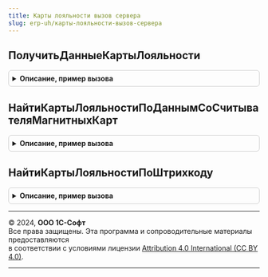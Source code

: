 ```yaml
---
title: Карты лояльности вызов сервера
slug: erp-uh/карты-лояльности-вызов-сервера
---
```



## ПолучитьДанныеКартыЛояльности
<details style="margin: 1em 0; padding: 0.5em; border: 1px solid #ccc; border-radius: 6px;">

<summary style="font-weight: bold; cursor: pointer;">Описание, пример вызова</summary>

```bsl

// Функция возвращает структура с данными карты лояльности.
//
// Параметры:
//  КартаЛояльности - СправочникСсылка.КартыЛояльности - Карта лояльности.
//  ПроверятьДоступность - Булево - Проверять доступность данных.
//
// Возвращаемое значение:
//  Структура - Данные карты лояльности, см. КартыЛояльностиСервер.ИнициализироватьДанныеКартыЛояльности.
//
Функция ПолучитьДанныеКартыЛояльности(КартаЛояльности, ПроверятьДоступность = Истина) Экспорт
```

Пример вызова
```bsl
Результат = КартыЛояльностиВызовСервера.ПолучитьДанныеКартыЛояльности(КартаЛояльности, ПроверятьДоступность);
```
</details>

## НайтиКартыЛояльностиПоДаннымСоСчитывателяМагнитныхКарт
<details style="margin: 1em 0; padding: 0.5em; border: 1px solid #ccc; border-radius: 6px;">

<summary style="font-weight: bold; cursor: pointer;">Описание, пример вызова</summary>

```bsl

// Функция выполняет поиск карт лояльности по данным, полученным из считывателя
// магнитных карт.
//
// Параметры:
//  Данные - Массив - Массив данных, полученный из считывателя магнитных карт.
//
// Возвращаемое значение:
//  Структура - со свойствами:
//   * ЗарегистрированныеКартыЛояльности   - Массив из см. КартыЛояльностиСервер.ИнициализироватьДанныеКартыЛояльности
//   * НеЗарегистрированныеКартыЛояльности - Массив из см. КартыЛояльностиСервер.ИнициализироватьДанныеКартыЛояльности
//
Функция НайтиКартыЛояльностиПоДаннымСоСчитывателяМагнитныхКарт(Данные) Экспорт
```

Пример вызова
```bsl
Результат = КартыЛояльностиВызовСервера.НайтиКартыЛояльностиПоДаннымСоСчитывателяМагнитныхКарт(Данные) 
```
</details>

## НайтиКартыЛояльностиПоШтрихкоду
<details style="margin: 1em 0; padding: 0.5em; border: 1px solid #ccc; border-radius: 6px;">

<summary style="font-weight: bold; cursor: pointer;">Описание, пример вызова</summary>

```bsl

// Функция выполняет поиск карт лояльности по штрихкоду.
//
// Параметры:
//  Штрихкод - Строка - Штрихкод.
//
// Возвращаемое значение:
//  Структура - со свойствами:
//   * ЗарегистрированныеКартыЛояльности   - ТаблицаЗначений - Данные зарегистрированных карт лояльности,
//                                           см. КартыЛояльностиСервер.ИнициализироватьДанныеКартыЛояльности.
//   * НеЗарегистрированныеКартыЛояльности - ТаблицаЗначений - Данные незарегистрированных карт лояльности,
//                                           см. КартыЛояльностиСервер.ИнициализироватьДанныеКартыЛояльности.
//
Функция НайтиКартыЛояльностиПоШтрихкоду(Штрихкод) Экспорт
```

Пример вызова
```bsl
Результат = КартыЛояльностиВызовСервера.НайтиКартыЛояльностиПоШтрихкоду(Штрихкод) 
```
</details>

---

© 2024, **ООО 1С-Софт**  
Все права защищены. Эта программа и сопроводительные материалы предоставляются  
в соответствии с условиями лицензии [Attribution 4.0 International (CC BY 4.0)](https://creativecommons.org/licenses/by/4.0/legalcode).

---
